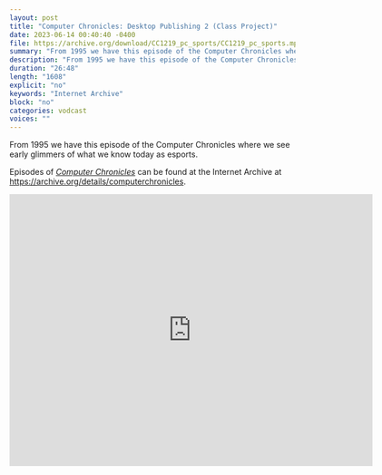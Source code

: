 ```yaml
---
layout: post
title: "Computer Chronicles: Desktop Publishing 2 (Class Project)"
date: 2023-06-14 00:40:40 -0400
file: https://archive.org/download/CC1219_pc_sports/CC1219_pc_sports.mp4
summary: "From 1995 we have this episode of the Computer Chronicles where we see early glimmers of what we know today as esports."
description: "From 1995 we have this episode of the Computer Chronicles where we see early glimmers of what we know today as esports."
duration: "26:48"
length: "1608"
explicit: "no" 
keywords: "Internet Archive"
block: "no" 
categories: vodcast
voices: ""
---
```


From 1995 we have this episode of the Computer Chronicles where we see early glimmers of what we know today as esports.

Episodes of [*Computer Chronicles*](https://archive.org/search?query=collection%3A%28computerchronicles%29+AND+mediatype%3A%28movies%29+NOT+%28Subject%3A%28arabic%29+OR+Subject%3A%28spanish%29+OR+Subject%3A%28french%29+OR+title%3A%28Random+Access%29+OR+title%3A%28Buyers+Guide%29+OR+title%3A%28Buying+Guide%29+OR+title%3A%28French%29+OR+title%3A%28Arabic%29+OR+title%3A%28Spanish%29+OR+title%3A%28Kildall%29+OR+title%3A%28EXPO%29+OR+title%3A%28ETRE%29+OR+title%3A%28COMDEX%29+OR+title%3A%28Exhibition%29+OR+title%3A%28CES%29+OR+title%3A%28Awards%29%29&sort=date) can be found at the Internet Archive at <https://archive.org/details/computerchronicles>.

<iframe src="https://archive.org/embed/CC1219_pc_sports" width="640" height="480" frameborder="0" webkitallowfullscreen="true" mozallowfullscreen="true" allowfullscreen></iframe>
